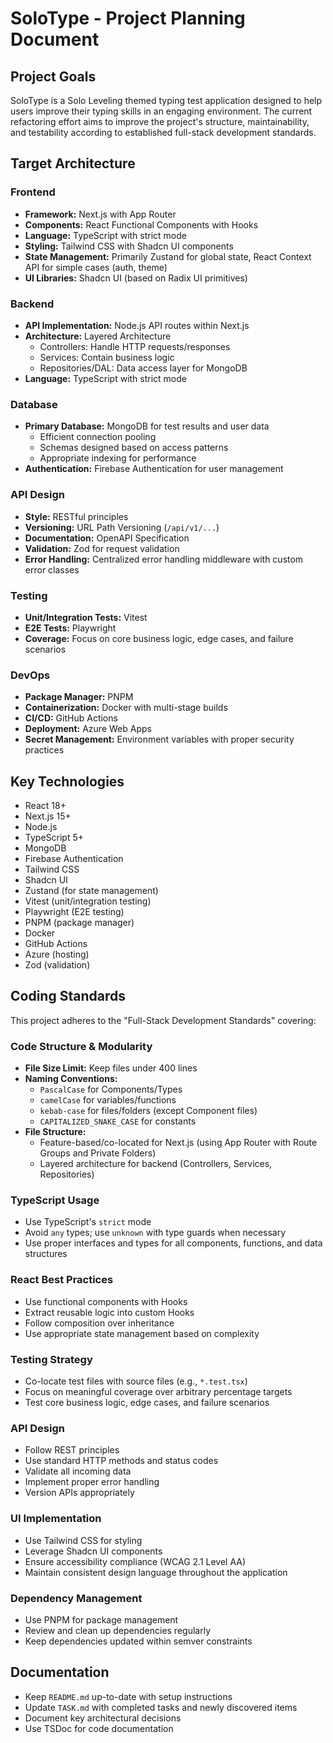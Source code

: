 # SoloType - Project Planning Document

## Project Goals

SoloType is a Solo Leveling themed typing test application designed to help users improve their typing skills in an engaging environment. The current refactoring effort aims to improve the project's structure, maintainability, and testability according to established full-stack development standards.

## Target Architecture

### Frontend
- **Framework:** Next.js with App Router
- **Components:** React Functional Components with Hooks
- **Language:** TypeScript with strict mode
- **Styling:** Tailwind CSS with Shadcn UI components
- **State Management:** Primarily Zustand for global state, React Context API for simple cases (auth, theme)
- **UI Libraries:** Shadcn UI (based on Radix UI primitives)

### Backend
- **API Implementation:** Node.js API routes within Next.js
- **Architecture:** Layered Architecture
  - Controllers: Handle HTTP requests/responses
  - Services: Contain business logic
  - Repositories/DAL: Data access layer for MongoDB
- **Language:** TypeScript with strict mode

### Database
- **Primary Database:** MongoDB for test results and user data
  - Efficient connection pooling
  - Schemas designed based on access patterns
  - Appropriate indexing for performance
- **Authentication:** Firebase Authentication for user management

### API Design
- **Style:** RESTful principles
- **Versioning:** URL Path Versioning (`/api/v1/...`)
- **Documentation:** OpenAPI Specification
- **Validation:** Zod for request validation
- **Error Handling:** Centralized error handling middleware with custom error classes

### Testing
- **Unit/Integration Tests:** Vitest
- **E2E Tests:** Playwright
- **Coverage:** Focus on core business logic, edge cases, and failure scenarios

### DevOps
- **Package Manager:** PNPM
- **Containerization:** Docker with multi-stage builds
- **CI/CD:** GitHub Actions
- **Deployment:** Azure Web Apps
- **Secret Management:** Environment variables with proper security practices

## Key Technologies
- React 18+
- Next.js 15+
- Node.js
- TypeScript 5+
- MongoDB
- Firebase Authentication
- Tailwind CSS
- Shadcn UI
- Zustand (for state management)
- Vitest (unit/integration testing)
- Playwright (E2E testing)
- PNPM (package manager)
- Docker
- GitHub Actions
- Azure (hosting)
- Zod (validation)

## Coding Standards

This project adheres to the "Full-Stack Development Standards" covering:

### Code Structure & Modularity
- **File Size Limit:** Keep files under 400 lines
- **Naming Conventions:**
  - `PascalCase` for Components/Types
  - `camelCase` for variables/functions
  - `kebab-case` for files/folders (except Component files)
  - `CAPITALIZED_SNAKE_CASE` for constants
- **File Structure:**
  - Feature-based/co-located for Next.js (using App Router with Route Groups and Private Folders)
  - Layered architecture for backend (Controllers, Services, Repositories)

### TypeScript Usage
- Use TypeScript's `strict` mode
- Avoid `any` types; use `unknown` with type guards when necessary
- Use proper interfaces and types for all components, functions, and data structures

### React Best Practices
- Use functional components with Hooks
- Extract reusable logic into custom Hooks
- Follow composition over inheritance
- Use appropriate state management based on complexity

### Testing Strategy
- Co-locate test files with source files (e.g., `*.test.tsx`)
- Focus on meaningful coverage over arbitrary percentage targets
- Test core business logic, edge cases, and failure scenarios

### API Design
- Follow REST principles
- Use standard HTTP methods and status codes
- Validate all incoming data
- Implement proper error handling
- Version APIs appropriately

### UI Implementation
- Use Tailwind CSS for styling
- Leverage Shadcn UI components
- Ensure accessibility compliance (WCAG 2.1 Level AA)
- Maintain consistent design language throughout the application

### Dependency Management
- Use PNPM for package management
- Review and clean up dependencies regularly
- Keep dependencies updated within semver constraints

## Documentation
- Keep `README.md` up-to-date with setup instructions
- Update `TASK.md` with completed tasks and newly discovered items
- Document key architectural decisions
- Use TSDoc for code documentation 